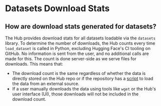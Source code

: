 # Datasets Download Stats

## How are download stats generated for datasets?

The Hub provides download stats for all datasets loadable via the `datasets` library. To determine the number of downloads, the Hub counts every time `load_dataset` is called in Python, excluding Hugging Face's CI tooling on GitHub. No information is sent from the user, and no additional calls are made for this. The count is done server-side as we serve files for downloads. This means that:

* The download count is the same regardless of whether the data is directly stored on the Hub repo or if the repository has a [script](/docs/datasets/dataset_script) to load the data from an external source.
* If a user manually downloads the data using tools like `wget` or the Hub's user interface (UI), those downloads will not be included in the download count.

